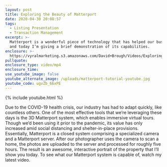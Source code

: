 ```yaml
---
layout: post
title: Exploring the Beauty of Matterport
date: 2020-04-30 20:08:57
tags:
  - Listing Presentation
  - Transaction Management
excerpt: >-
  Matterport is a wonderful piece of technology that has helped our business,
  and today I’m giving a brief demonstration of its capabilities.
enclosure: >-
  https://vyralmarketing.s3.amazonaws.com/David+Brough/Videos/Exploring+the+Beauty+of+Matterport.mp4
pullquote:
enclosure_type: video/mp4
enclosure_time:
use_youtube_image: false
youtube_alternate_image: /uploads/matterport-tutorial-youtube.jpg
youtube_code: ugvZb_66xPE
---
```


{% include youtube.html %}

Due to the COVID-19 health crisis, our industry has had to adapt quickly, like countless others. One of the most effective tools that we’re leveraging these days is the 3D Matterport system, which enables immersive virtual tours. Though we’d been using it prior to the pandemic, its value has only increased amid social distancing and shelter-in-place provisions. Essentially, Matterport is a closed system comprising a specialized camera and a Matterport server. After our photographer uses the camera to scan a home, the photos are uploaded to the server and processed for roughly five hours. The result is an awesome, interactive portrait of the property that I’ll show you today. To see what our Matterport system is capable of, watch my latest video.